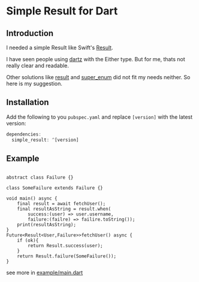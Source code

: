 # Simple Result for Dart

## Introduction

I needed a simple Result like Swift's [Result](https://developer.apple.com/documentation/swift/result).

I have seen people using [dartz](https://pub.dev/packages/dartz) with the Either type. But for me, thats not really clear and readable. 

Other solutions like [result](https://pub.dev/packages/result) and [super_enum](https://pub.dev/packages/super_enum) did not fit my needs neither. So here is my suggestion.

## Installation
Add the following to you `pubspec.yaml` and replace `[version]` with the latest version:

```dart
dependencies:
  simple_result: ^[version]

```
## Example
```import 'package:simple_result/simple_result.dart';

abstract class Failure {}

class SomeFailure extends Failure {}

void main() async {
	final result = await fetchUser();
	final resultAsString = result.when(
		success:(user) => user.username, 
		failure:(failre) => failire.toString());
	print(resultAsString);
}
Future<Result<User,Failure>>fetchUser() async {
	if (ok){
		return Result.success(user);
	}
	return Result.failure(SomeFailure());
} 
```

see more in [example/main.dart](https://github.com/spielgestalt/simple_result/blob/master/example/main.dart)